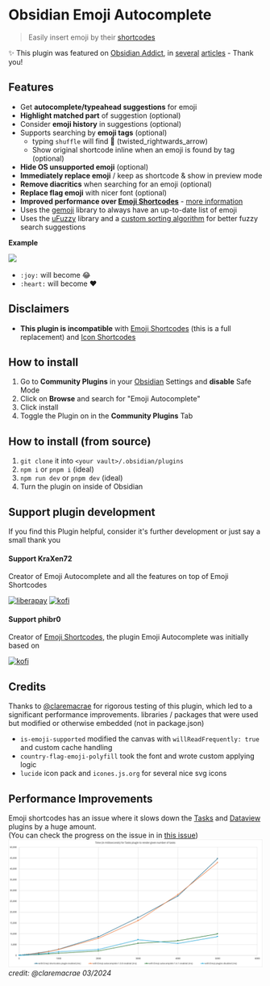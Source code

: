 # Obsidian Emoji Autocomplete 
<!-- ![GitHub all releases](https://img.shields.io/github/downloads/phibr0/obsidian-emoji-shortcodes/total) -->
> Easily insert emoji by their [shortcodes](https://emojibase.dev/shortcodes/) 
  
✨ This plugin was featured on [Obsidian Addict](https://obsidianaddict.com/article/emoji-autocomplete/), in [several](https://obsidianaddict.com/article/helpful-plugins/) [articles](https://obsidianaddict.com/article/trending-plugins-20240115/) - Thank you!
    
## Features
- Get **autocomplete/typeahead suggestions** for emoji
- **Highlight matched part** of suggestion (optional)
- Consider **emoji history** in suggestions (optional)
- Supports searching by **emoji tags** (optional)
  - typing `shuffle` will find 🔀 (twisted_rightwards_arrow)
  - Show original shortcode inline when an emoji is found by tag (optional)
- **Hide OS unsupported emoji** (optional)
- **Immediately replace emoji** / keep as shortcode & show in preview mode
- **Remove diacritics** when searching for an emoji (optional)
- **Replace flag emoji** with nicer font (optional)
- **Improved performance over [Emoji Shortcodes](https://github.com/phibr0/obsidian-emoji-shortcodes)** - [more information](#performance-improvements)
- Uses the [gemoji](https://github.com/wooorm/gemoji) library to always have an up-to-date list of emoji
- Uses the [uFuzzy](https://github.com/leeoniya/uFuzzy) library and a [custom sorting algorithm](https://github.com/KraXen72/obsidian-emoji-autocomplete/blob/master/src/main.ts#L148) for better fuzzy search suggestions

    
**Example**  
  
<p>
    <img height="300" src="https://github.com/KraXen72/obsidian-emoji-autocomplete/assets/21956756/7408384f-2f5e-4edb-8db3-fcfdc685e139">
</p>
  
- `:joy:` will become 😂  
- `:heart:` will become ❤  
  
## Disclaimers
- **This plugin is incompatible** with [Emoji Shortcodes](https://github.com/phibr0/obsidian-emoji-shortcodes) (this is a full replacement) and [Icon Shortcodes](https://github.com/aidenlx/obsidian-icon-shortcodes)

## How to install
1. Go to **Community Plugins** in your [Obsidian](https://www.obsidian.md) Settings and **disable** Safe Mode
2. Click on **Browse** and search for "Emoji Autocomplete"
3. Click install
4. Toggle the Plugin on in the **Community Plugins** Tab
  
## How to install (from source)
1. `git clone` it into `<your vault>/.obsidian/plugins`
2. `npm i` or `pnpm i` (ideal)
3. `npm run dev` or `pnpm dev` (ideal)
4. Turn the plugin on inside of Obsidian

## Support plugin development
If you find this Plugin helpful, consider it's further development or just say a small thank you

#### Support KraXen72
Creator of Emoji Autocomplete and all the features on top of Emoji Shortcodes  
  
[![liberapay](https://liberapay.com/assets/widgets/donate.svg)](https://liberapay.com/KraXen72) [![kofi](https://ko-fi.com/img/githubbutton_sm.svg)](https://ko-fi.com/kraxen72)

#### Support phibr0
Creator of [Emoji Shortcodes](https://github.com/phibr0/obsidian-emoji-shortcodes), the plugin Emoji Autocomplete was initially based on  
  
[![kofi](https://ko-fi.com/img/githubbutton_sm.svg)](https://ko-fi.com/phibr0)

## Credits
Thanks to [@claremacrae](https://github.com/claremacrae) for rigorous testing of this plugin, which led to a significant performance improvements.
libraries / packages that were used but modified or otherwise embedded (not in package.json)
- `is-emoji-supported` modified the canvas with `willReadFrequently: true` and custom cache handling
- `country-flag-emoji-polyfill` took the font and wrote custom applying logic
- `lucide` icon pack and `icones.js.org` for several nice svg icons

## Performance Improvements
Emoji shortcodes has an issue where it slows down the [Tasks](https://github.com/obsidian-tasks-group/obsidian-tasks) and [Dataview](https://github.com/blacksmithgu/obsidian-dataview) plugins by a huge amount.  
(You can check the progress on the issue in in [this issue](https://github.com/phibr0/obsidian-emoji-shortcodes/issues/47))  
![speed comparison](./screenshots/speed_comparison.png)  
*credit: @claremacrae 03/2024*  